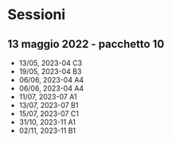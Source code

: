 # Sessioni

## 13 maggio 2022 - pacchetto 10

- 13/05, 2023-04 C3
- 19/05, 2023-04 B3
- 06/06, 2023-04 A4
- 06/06, 2023-04 A4
- 11/07, 2023-07 A1
- 13/07, 2023-07 B1
- 15/07, 2023-07 C1
- 31/10, 2023-11 A1
- 02/11, 2023-11 B1